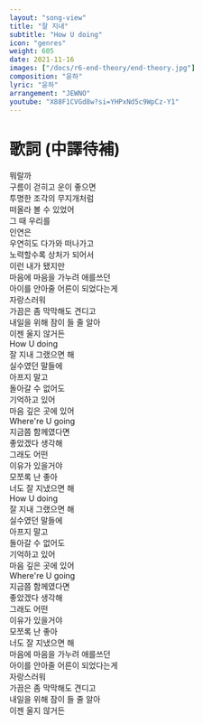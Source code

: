 ```yaml
---
layout: "song-view"
title: "잘 지내"
subtitle: "How U doing"
icon: "genres"
weight: 605
date: 2021-11-16
images: ["/docs/r6-end-theory/end-theory.jpg"]
composition: "윤하"
lyric: "윤하"
arrangement: "JEWNO"
youtube: "X88F1CVGd8w?si=YHPxNd5c9WpCz-Y1"
---
```


# 歌詞 (中譯待補)

뭐랄까  
구름이 걷히고 운이 좋으면  
투명한 조각의 무지개처럼  
떠올라 볼 수 있었어  
그 때 우리를  
인연은  
우연히도 다가와 떠나가고  
노력할수록 상처가 되어서  
이런 내가 됐지만  
마음에 마음을 가누려 애를쓰던  
아이를 안아줄 어른이 되었다는게  
자랑스러워  
가끔은 좀 막막해도 견디고  
내일을 위해 잠이 들 줄 알아  
이젠 울지 않거든  
How U doing  
잘 지내 그랬으면 해  
실수였던 말들에  
아프지 말고  
돌아갈 수 없어도  
기억하고 있어  
마음 깊은 곳에 있어  
Where're U going  
지금쯤 함께였다면  
좋았겠다 생각해  
그래도 어떤  
이유가 있을거야  
모쪼록 난 좋아  
너도 잘 지냈으면 해  
How U doing  
잘 지내 그랬으면 해  
실수였던 말들에  
아프지 말고  
돌아갈 수 없어도  
기억하고 있어  
마음 깊은 곳에 있어  
Where're U going  
지금쯤 함께였다면  
좋았겠다 생각해  
그래도 어떤  
이유가 있을거야  
모쪼록 난 좋아  
너도 잘 지냈으면 해  
마음에 마음을 가누려 애를쓰던  
아이를 안아줄 어른이 되었다는게  
자랑스러워  
가끔은 좀 막막해도 견디고  
내일을 위해 잠이 들 줄 알아  
이젠 울지 않거든  
